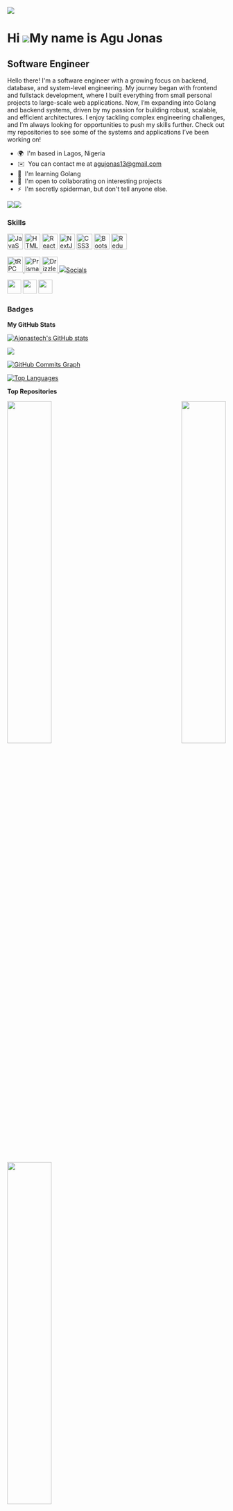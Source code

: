 ![](https://pbs.twimg.com/media/Eqp_YlKXcAINpUH.jpg)

Hi ![](https://user-images.githubusercontent.com/18350557/176309783-0785949b-9127-417c-8b55-ab5a4333674e.gif)My name is Agu Jonas
=================================================================================================================================

Software Engineer
-----------------------------------

Hello there! I'm a software engineer with a growing focus on backend, database, and system-level engineering. My journey began with frontend and fullstack development, where I built everything from small personal projects to large-scale web applications. Now, I’m expanding into Golang and backend systems, driven by my passion for building robust, scalable, and efficient architectures. I enjoy tackling complex engineering challenges, and I’m always looking for opportunities to push my skills further. Check out my repositories to see some of the systems and applications I’ve been working on!

* 🌍  I'm based in Lagos, Nigeria
* ✉️  You can contact me at [agujonas13@gmail.com](mailto:agujonas13@gmail.com)
* 🧠  I'm learning Golang
* 🤝  I'm open to collaborating on interesting projects
* ⚡  I'm secretly spiderman, but don't tell anyone else.

<a href="https://www.github.com/Ajonastech" target="_blank" rel="noreferrer"><img
src="https://img.shields.io/github/followers/Ajonastech?logo=github&style=for-the-badge&color=0891b2&labelColor=1c1917" /></a><a href="https://www.twitter.com/agujonas1" target="_blank" rel="noreferrer"><img
src="https://img.shields.io/twitter/follow/agujonas1?logo=twitter&style=for-the-badge&color=0891b2&labelColor=1c1917"
/></a>

### Skills


<p align="left">
<a href="https://developer.mozilla.org/en-US/docs/Web/JavaScript" target="_blank" rel="noreferrer"><img src="https://raw.githubusercontent.com/danielcranney/readme-generator/main/public/icons/skills/javascript-colored.svg" width="36" height="36" alt="JavaScript" /></a>
<a href="https://developer.mozilla.org/en-US/docs/Glossary/HTML5" target="_blank" rel="noreferrer"><img src="https://raw.githubusercontent.com/danielcranney/readme-generator/main/public/icons/skills/html5-colored.svg" width="36" height="36" alt="HTML5" /></a>
<a href="https://reactjs.org/" target="_blank" rel="noreferrer"><img src="https://raw.githubusercontent.com/danielcranney/readme-generator/main/public/icons/skills/react-colored.svg" width="36" height="36" alt="React" /></a>
<a href="https://nextjs.org/docs" target="_blank" rel="noreferrer"><img src="https://raw.githubusercontent.com/danielcranney/readme-generator/main/public/icons/skills/nextjs-colored.svg" width="36" height="36" alt="NextJs" /></a>
<a href="https://www.w3.org/TR/CSS/#css" target="_blank" rel="noreferrer"><img src="https://raw.githubusercontent.com/danielcranney/readme-generator/main/public/icons/skills/css3-colored.svg" width="36" height="36" alt="CSS3" /></a>
<a href="https://getbootstrap.com/" target="_blank" rel="noreferrer"><img src="https://raw.githubusercontent.com/danielcranney/readme-generator/main/public/icons/skills/bootstrap-colored.svg" width="36" height="36" alt="Bootstrap" /></a>
<a href="https://redux.js.org/" target="_blank" rel="noreferrer"><img src="https://raw.githubusercontent.com/danielcranney/readme-generator/main/public/icons/skills/redux-colored.svg" width="36" height="36" alt="Redux" /></a>
</p>
<a href="https://trpc.io/" target="_blank" rel="noreferrer">
  <img src="https://raw.githubusercontent.com/danielcranney/readme-generator/main/public/icons/skills/trpc-colored.svg" width="36" height="36" alt="tRPC" />
</a>
<a href="https://www.prisma.io/" target="_blank" rel="noreferrer">
  <img src="https://raw.githubusercontent.com/danielcranney/readme-generator/main/public/icons/skills/prisma-colored.svg" width="36" height="36" alt="Prisma" />
</a>
<a href="https://orm.drizzle.team/" target="_blank" rel="noreferrer">
  <img src="https://raw.githubusercontent.com/danielcranney/readme-generator/main/public/icons/skills/drizzle-colored.svg" width="36" height="36" alt="Drizzle ORM" />
</a>
<a href="https://www.typescriptlang.org/" target="_blank" rel="noreferrer">
  <img src="https://raw.githubusercontent.com/danielcranney/readme-generator/main/public/icons/skills/typescript-colored

### Socials

<p align="left"> <a href="https://www.github.com/Ajonastech" target="_blank" rel="noreferrer"><img src="https://raw.githubusercontent.com/danielcranney/readme-generator/main/public/icons/socials/github.svg" width="32" height="32" /></a> <a href="https://www.linkedin.com/in/agu-jonas-211a651b6" target="_blank" rel="noreferrer"><img src="https://raw.githubusercontent.com/danielcranney/readme-generator/main/public/icons/socials/linkedin.svg" width="32" height="32" /></a> <a href="https://www.twitter.com/agujonas1" target="_blank" rel="noreferrer"><img src="https://raw.githubusercontent.com/danielcranney/readme-generator/main/public/icons/socials/twitter.svg" width="32" height="32" /></a></p>

### Badges

<b>My GitHub Stats</b>

<a href="http://www.github.com/Ajonastech"><img src="https://github-readme-stats.vercel.app/api?username=Ajonastech&show_icons=true&hide=&count_private=true&title_color=0891b2&text_color=ffffff&icon_color=0891b2&bg_color=1c1917&hide_border=true&show_icons=true" alt="Ajonastech's GitHub stats" /></a>

<a href="http://www.github.com/Ajonastech"><img src="https://github-readme-streak-stats.herokuapp.com/?user=Ajonastech&stroke=ffffff&background=1c1917&ring=0891b2&fire=0891b2&currStreakNum=ffffff&currStreakLabel=0891b2&sideNums=ffffff&sideLabels=ffffff&dates=ffffff&hide_border=true" /></a>

<a href="http://www.github.com/Ajonastech"><img src="https://github-readme-activity-graph.cyclic.app/graph?username=Ajonastech&bg_color=1c1917&color=ffffff&line=0891b2&point=ffffff&area_color=1c1917&area=true&hide_border=true&custom_title=GitHub%20Commits%20Graph" alt="GitHub Commits Graph" /></a>

<a href="https://github.com/Ajonastech" align="left"><img src="https://github-readme-stats.vercel.app/api/top-langs/?username=Ajonastech&langs_count=10&title_color=0891b2&text_color=ffffff&icon_color=0891b2&bg_color=1c1917&hide_border=true&locale=en&custom_title=Top%20%Languages" alt="Top Languages" /></a>

<b>Top Repositories</b>

<div width="100%" align="center"><a href="https://github.com/Ajonastech/twolinks-tesr" align="left"><img align="left" width="45%" src="https://github-readme-stats.vercel.app/api/pin/?username=Ajonastech&repo=twolinks-tesr&title_color=0891b2&text_color=ffffff&icon_color=0891b2&bg_color=1c1917&hide_border=true&locale=en" /></a><a href="https://github.com/Ajonastech/efood-ecommerceApplication" align="right"><img align="right" width="45%" src="https://github-readme-stats.vercel.app/api/pin/?username=Ajonastech&repo=efood-ecommerceApplication&title_color=0891b2&text_color=ffffff&icon_color=0891b2&bg_color=1c1917&hide_border=true&locale=en" /></a></div><br /><br /><br /><br /><br /><br /><br />

<br /><br /><br /><br /><br />

<div width="100%" align="center"><a href="https://github.com/Ajonastech/To_do_application " align="left"><img align="left" width="45%" src="https://github-readme-stats.vercel.app/api/pin/?username=Ajonastech&repo=To_do_application &title_color=0891b2&text_color=ffffff&icon_color=0891b2&bg_color=1c1917&hide_border=true&locale=en" /></a></div>
